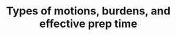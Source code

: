 ---
title: "Types of motions, burdens, and effective prep time"
lang: "English"
year: "2020"
links: ['pgtsRg5ZP3Q']
slides: ""
authors: ['Klaudia Maciejewska']
tags: ['Debate']
layout: "workshop"
categories: ["workshops"]
---
